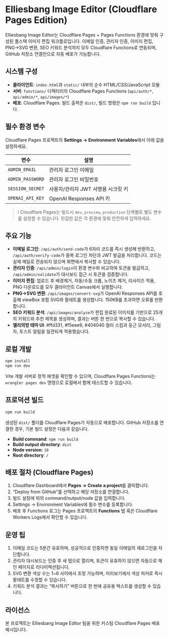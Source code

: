 # Elliesbang Image Editor (Cloudflare Pages Edition)

Elliesbang Image Editor는 Cloudflare Pages + Pages Functions 환경에 맞춰 구성된 풀스택 이미지 편집 워크플로입니다. 이메일 인증, 관리자 인증, 이미지 편집, PNG→SVG 변환, SEO 키워드 분석까지 모두 Cloudflare Functions로 연동되며, GitHub 저장소 연결만으로 자동 배포가 가능합니다.

## 시스템 구성
- **클라이언트**: `index.html`과 `static/` 내부의 순수 HTML/CSS/JavaScript 모듈
- **서버**: `functions/` 디렉터리의 Cloudflare Pages Functions (`api/auth/*`, `api/admin/*`, `api/images/*`)
- **배포**: Cloudflare Pages. 빌드 출력은 `dist/`, 빌드 명령은 `npm run build` 입니다.

## 필수 환경 변수
Cloudflare Pages 프로젝트의 **Settings → Environment Variables**에서 아래 값을 설정하세요.

| 변수 | 설명 |
| --- | --- |
| `ADMIN_EMAIL` | 관리자 로그인 이메일 |
| `ADMIN_PASSWORD` | 관리자 로그인 비밀번호 |
| `SESSION_SECRET` | 사용자/관리자 JWT 서명용 시크릿 키 |
| `OPENAI_API_KEY` | OpenAI Responses API 키 |

> ℹ️ Cloudflare Pages는 빌드시 `dev`, `preview`, `production` 단계별로 별도 변수를 설정할 수 있습니다. 민감한 값은 각 환경에 맞춰 안전하게 입력하세요.

## 주요 기능
- **이메일 로그인**: `/api/auth/send-code`가 6자리 코드를 즉시 생성해 반환하고, `/api/auth/verify-code`가 중복 로그인 차단과 JWT 발급을 처리합니다. 코드는 실제 메일로 전송되지 않으며 화면에서 복사할 수 있습니다.
- **관리자 인증**: `/api/admin/login`이 환경 변수와 비교하여 토큰을 발급하고, `/api/admin/validate`가 대시보드 접근 시 토큰을 검증합니다.
- **이미지 편집**: 업로드 후 배경제거, 자동/수동 크롭, 노이즈 제거, 리사이즈 적용, PNG 다운로드를 모두 클라이언트 Canvas에서 실행합니다.
- **PNG→SVG 변환**: `/api/images/convert-svg`가 OpenAI Responses API를 호출해 viewBox 포함 SVG와 팔레트를 생성합니다. 150KB를 초과하면 오류를 반환합니다.
- **SEO 키워드 분석**: `/api/images/analyze`가 편집 완료된 이미지를 기반으로 25개의 키워드와 추천 제목을 생성하며, 결과는 버튼 한 번으로 복사할 수 있습니다.
- **엘리의방 테마 UI**: #ffd331, #f5eee9, #404040 컬러 스킴과 둥근 모서리, 그림자, 토스트 알림을 일관되게 적용했습니다.

## 로컬 개발
```bash
npm install
npm run dev
```

Vite 개발 서버로 정적 에셋을 확인할 수 있으며, Cloudflare Pages Functions는 `wrangler pages dev` 명령으로 로컬에서 함께 테스트할 수 있습니다.

## 프로덕션 빌드
```bash
npm run build
```

생성된 `dist/` 폴더를 Cloudflare Pages가 자동으로 배포합니다. GitHub 저장소를 연결한 경우, 기본 빌드 설정은 다음과 같습니다.

- **Build command**: `npm run build`
- **Build output directory**: `dist`
- **Node version**: `18`
- **Root directory**: `/`

## 배포 절차 (Cloudflare Pages)
1. Cloudflare Dashboard에서 **Pages → Create a project**를 클릭합니다.
2. “Deploy from GitHub”를 선택하고 해당 저장소를 연결합니다.
3. 빌드 설정에 위의 command/output/node 값을 입력합니다.
4. Settings → Environment Variables에 필수 변수를 등록합니다.
5. 배포 후 Functions 로그는 Pages 프로젝트의 **Functions** 탭 혹은 Cloudflare Workers Logs에서 확인할 수 있습니다.

## 운영 팁
1. 이메일 코드는 5분간 유효하며, 성공적으로 인증하면 동일 이메일의 재로그인을 차단합니다.
2. 관리자 대시보드는 인증 후 새 탭으로 열리며, 토큰이 유효하지 않으면 자동으로 메인 페이지로 리다이렉션됩니다.
3. SVG 변환 색상 수는 1~6 사이에서 조정 가능하며, 미리보기에서 색상 피커로 즉시 팔레트를 수정할 수 있습니다.
4. 키워드 분석 결과는 “복사하기” 버튼으로 한 번에 공유용 텍스트를 생성할 수 있습니다.

## 라이선스
본 프로젝트는 Elliesbang Image Editor 팀을 위한 커스텀 Cloudflare Pages 배포 예시입니다.
